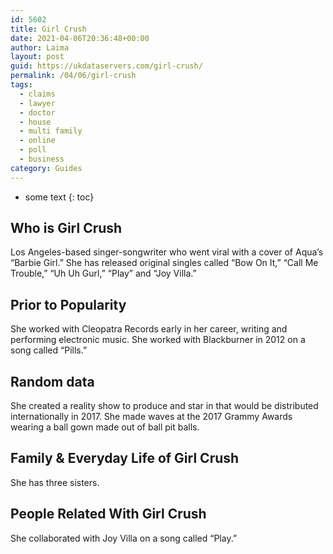 ```yaml
---
id: 5602
title: Girl Crush
date: 2021-04-06T20:36:48+00:00
author: Laima
layout: post
guid: https://ukdataservers.com/girl-crush/
permalink: /04/06/girl-crush
tags:
  - claims
  - lawyer
  - doctor
  - house
  - multi family
  - online
  - poll
  - business
category: Guides
---
```


* some text
{: toc}


## Who is Girl Crush
                  
                  
                  
Los Angeles-based singer-songwriter who went viral with a cover of Aqua&#8217;s &#8220;Barbie Girl.&#8221; She has released original singles called &#8220;Bow On It,&#8221; &#8220;Call Me Trouble,&#8221; &#8220;Uh Uh Gurl,&#8221; &#8220;Play&#8221; and &#8220;Joy Villa.&#8221;
                  
              
            
              
            
                
                
                
## Prior to Popularity
                  
                  
                  
She worked with Cleopatra Records early in her career, writing and performing electronic music. She worked with Blackburner in 2012 on a song called &#8220;Pills.&#8221;
                  
              
            
              
            
                
                
                
## Random data
                  
                  
                  
She created a reality show to produce and star in that would be distributed internationally in 2017. She made waves at the 2017 Grammy Awards wearing a ball gown made out of ball pit balls.
                  
              
            
              
            
                
                
                
## Family & Everyday Life of Girl Crush
                  
                  
                  
She has three sisters.
                  
              
            
              
            
                
                
                
## People Related With Girl Crush
                  
                  
                  
She collaborated with Joy Villa on a song called &#8220;Play.&#8221;
                  
              
            
              
            
                
              
            
              
              
            
            
              
            
          
          
          